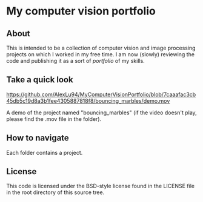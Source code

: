 # My computer vision portfolio

## About

This is intended to be a collection of computer vision and image processing projects on which I worked in my free time.
I am now (slowly) reviewing the code and publishing it as a sort of *portfolio* of my skills.

## Take a quick look

https://github.com/AlexLu94/MyComputerVisionPortfolio/blob/7caaafac3cb45db5c19d8a3b1fee4305887818f8/bouncing_marbles/demo.mov

A demo of the project named "bouncing_marbles" (if the video doesn't play, please find the .mov file in the folder).

## How to navigate

Each folder contains a project.

## License
This code is licensed under the BSD-style license found in the LICENSE file in the root directory of this source tree.

